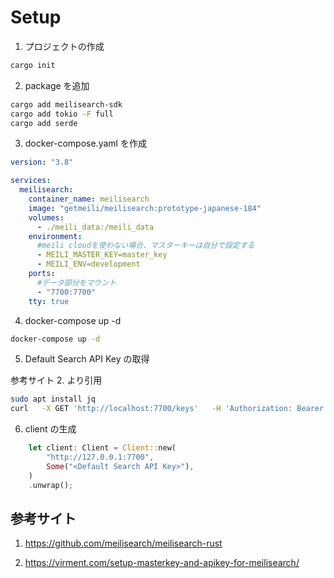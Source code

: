 # Setup

1. プロジェクトの作成

```sh
cargo init
```

2. package を追加

```sh
cargo add meilisearch-sdk
cargo add tokio -F full
cargo add serde
```

3. docker-compose.yaml を作成

```yaml
version: "3.8"

services:
  meilisearch:
    container_name: meilisearch
    image: "getmeili/meilisearch:prototype-japanese-184"
    volumes:
      - ./meili_data:/meili_data
    environment:
      #meili cloudを使わない場合、マスターキーは自分で設定する
      - MEILI_MASTER_KEY=master_key
      - MEILI_ENV=development
    ports:
      #データ部分をマウント
      - "7700:7700"
    tty: true
```

4. docker-compose up -d

```sh
docker-compose up -d
```

5. Default Search API Key の取得

参考サイト 2. より引用

```sh
sudo apt install jq
curl   -X GET 'http://localhost:7700/keys'   -H 'Authorization: Bearer KSjeon19dn3Ls93nFNl349FNS93nkljasIk39fnsa' | jq
```

6. client の生成

```rust
    let client: Client = Client::new(
        "http://127.0.0.1:7700",
        Some("<Default Search API Key>"),
    )
    .unwrap();
```

## 参考サイト

1. https://github.com/meilisearch/meilisearch-rust

2. https://virment.com/setup-masterkey-and-apikey-for-meilisearch/

